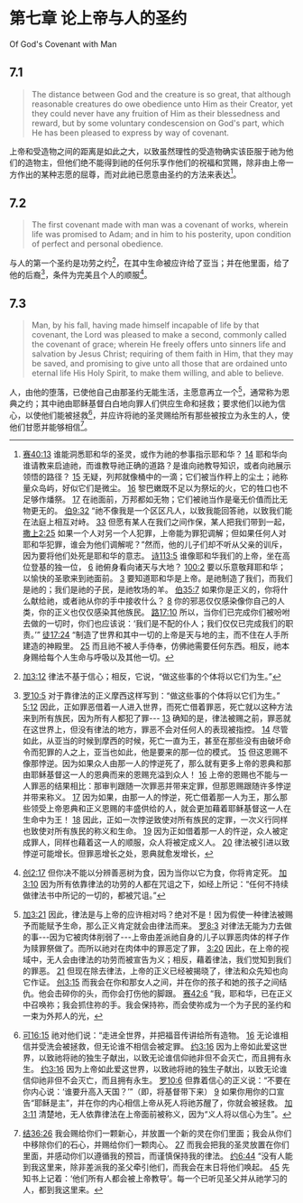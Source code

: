 # 第七章 论上帝与人的圣约

Of God's Covenant with Man

## 7.1

> The distance between God and the creature is so great, that although reasonable creatures do owe obedience unto Him as their Creator, yet they could never have any fruition of Him as their blessedness and reward, but by some voluntary condescension on God's part, which He has been pleased to express by way of covenant.

上帝和受造物之间的距离是如此之大，以致虽然理性的受造物确实该臣服于祂为他们的造物主，但他们绝不能得到祂的任何乐享作他们的祝福和赏赐，除非由上帝一方作出的某种志愿的屈尊，而对此祂已愿意由圣约的方法来表达[^7-1]。

[^7-1]: [赛40:13](https://biblehub.com/isaiah/40-13.htm) 谁能洞悉耶和华的圣灵，或作为祂的参事指示耶和华？ [14](https://biblehub.com/isaiah/40-14.htm) 耶和华向谁请教来启迪祂，而谁教导祂正确的道路？是谁向祂教导知识，或者向祂展示领悟的路径？ [15](https://biblehub.com/isaiah/40-15.htm) 无疑，列邦就像桶中的一滴；它们被当作秤上的尘土；祂称量众岛屿，好似它们是微尘。 [16](https://biblehub.com/isaiah/40-16.htm) 黎巴嫩既不足以为祭坛的火，它的牲口也不足够作燔祭。 [17](https://biblehub.com/isaiah/40-17.htm) 在祂面前，万邦都如无物；它们被祂当作是毫无价值而比无物更无的。 [伯9:32](https://biblehub.com/job/9-32.htm) “祂不像我是一个区区凡人，以致我能回答祂，以致我们能在法庭上相互对峙。 [33](https://biblehub.com/job/9-33.htm) 但愿有某人在我们之间作保，某人把我们带到一起， [撒上2:25](https://biblehub.com/1_samuel/2-25.htm) 如果一个人对另一个人犯罪，上帝能为罪犯调解；但如果任何人对耶和华犯罪，谁会为他们调解呢？”然而，他的儿子们却不听从父亲的训斥，因为要将他们处死是耶和华的意志。 [诗113:5](https://biblehub.com/psalms/113-5.htm) 谁像耶和华我们的上帝，坐在高位登基的独一位， [6](https://biblehub.com/psalms/113-6.htm) 祂俯身看向诸天与大地？ [100:2](https://biblehub.com/psalms/100-2.htm) 要以乐意敬拜耶和华；以愉快的圣歌来到祂面前。 [3](https://biblehub.com/psalms/100-3.htm) 要知道耶和华是上帝。是祂制造了我们，而我们是祂的；我们是祂的子民，是祂牧场的羊。 [伯35:7](https://biblehub.com/job/35-7.htm) 如果你是正义的，你将什么献给祂，或者祂从你的手中接收什么？ [8](https://biblehub.com/job/35-8.htm) 你的邪恶仅仅感染像你自己的人类，你的正义也仅仅感染其他族民。 [路17:10](https://biblehub.com/luke/17-10.htm) 所以，当你们已完成你们被吩咐去做的一切时，你们也应该说：‘我们是不配的仆人；我们仅仅已完成我们的职责。’” [徒17:24](https://biblehub.com/acts/17-24.htm) “制造了世界和其中一切的上帝是天与地的主，而不住在人手所建造的神殿里。 [25](https://biblehub.com/acts/17-25.htm) 而且祂不被人手侍奉，仿佛祂需要任何东西。相反，祂本身赐给每个人生命与呼吸以及其他一切。

## 7.2

> The first covenant made with man was a covenant of works, wherein life was promised to Adam; and in him to his posterity, upon condition of perfect and personal obedience.

与人的第一个圣约是功劳之约[^7-2]，在其中生命被应许给了亚当；并在他里面，给了他的后裔[^7-3]，条件为完美且个人的顺服[^7-4]。

[^7-2]: [加3:12](https://biblehub.com/galatians/3-12.htm) 律法不基于信心；相反，它说，“做这些事的个体将以它们为生。”

[^7-3]: [罗10:5](https://biblehub.com/romans/10-5.htm) 对于靠律法的正义摩西这样写到：“做这些事的个体将以它们为生。” [5:12](https://biblehub.com/romans/5-12.htm) 因此，正如罪恶借着一人进入世界，而死亡借着罪恶，死亡就以这种方法来到所有族民，因为所有人都犯了罪--- [13](https://biblehub.com/romans/5-13.htm) 确知的是，律法被赐之前，罪恶就在这世界上，但没有律法的地方，罪恶不会对任何人的表现被指控。 [14](https://biblehub.com/romans/5-14.htm) 尽管如此，从亚当的时候到摩西的时候，死亡一直为王，甚至在那些没有由破坏命令而犯罪的人之上，亚当也如此，他是要来的那一位的模式。 [15](https://biblehub.com/romans/5-15.htm) 但这恩赐不像那悖逆。因为如果众人由那一人的悖逆死了，那么就有更多上帝的恩典和那由耶稣基督这一人的恩典而来的恩赐充溢到众人！ [16](https://biblehub.com/romans/5-16.htm) 上帝的恩赐也不能与一人罪恶的结果相比：那审判跟随一次罪恶并带来定罪，但那恩赐跟随许多悖逆并带来称义。 [17](https://biblehub.com/romans/5-17.htm) 因为如果，由那一人的悖逆，死亡借着那一人为王，那么那些领受上帝恩典和正义恩赐的丰盛供给的人，就会更加藉着耶稣基督这一人在生命中为王！ [18](https://biblehub.com/romans/5-18.htm) 因此，正如一次悖逆致使对所有族民的定罪，一次义行同样也致使对所有族民的称义和生命。 [19](https://biblehub.com/romans/5-19.htm) 因为正如借着那一人的忤逆，众人被定成罪人，同样也藉着这一人的顺服，众人将被定成义人。 [20](https://biblehub.com/romans/5-20.htm) 律法被引进以致悖逆可能增长。但罪恶增长之处，恩典就愈发增长，

[^7-4]: [创2:17](https://biblehub.com/genesis/2-17.htm) 但你决不能以分辨善恶树为食，因为当你以它为食，你将肯定死。 [加3:10](https://biblehub.com/galatians/3-10.htm) 因为所有依靠律法的功劳的人都在咒诅之下，如经上所记：“任何不持续做律法书中所记的一切的，都被咒诅。”

## 7.3

> Man, by his fall, having made himself incapable of life by that covenant, the Lord was pleased to make a second, commonly called the covenant of grace; wherein He freely offers unto sinners life and salvation by Jesus Christ; requiring of them faith in Him, that they may be saved, and promising to give unto all those that are ordained unto eternal life His Holy Spirit, to make them willing, and able to believe.

人，由他的堕落，已使他自己由那圣约无能生活，主愿意再立一个[^7-5]，通常称为恩典之约；其中祂由耶稣基督白白地向罪人们供应生命和拯救；要求他们以祂为信心，以使他们能被拯救[^7-6]，并应许将祂的圣灵赐给所有那些被按立为永生的人，使他们甘愿并能够相信[^7-7]。

[^7-5]: [加3:21](https://biblehub.com/galatians/3-21.htm) 因此，律法是与上帝的应许相对吗？绝对不是！因为假使一种律法被赐予而能赋予生命，那么正义肯定就会由律法而来。 [罗8:3](https://biblehub.com/romans/8-3.htm) 对律法无能为力去做的事---因为它被肉体削弱了---上帝由差派祂自身的儿子以罪恶肉体的样子作为赎罪祭做了。而所以祂对在肉体中的罪恶定了罪， [3:20](https://biblehub.com/romans/3-20.htm) 因此，在上帝的视域中，无人会由律法的功劳而被宣告为义；相反，藉着律法，我们觉知到我们的罪恶。 [21](https://biblehub.com/romans/3-21.htm) 但现在除去律法，上帝的正义已经被揭晓了，律法和众先知也向它作证。 [创3:15](https://biblehub.com/genesis/3-15.htm) 而我会在你和那女人之间，并在你的孩子和她的孩子之间结仇。他会击碎你的头，而你会打伤他的脚跟。 [赛42:6](https://biblehub.com/isaiah/42-6.htm) “我，耶和华，已在正义中召唤祢；我会抓住祢的手。我会保持祢，而会使祢成为一个为子民的圣约和一束为外邦人的光，

[^7-6]: [可16:15](https://biblehub.com/mark/16-15.htm) 祂对他们说：“走进全世界，并把福音传讲给所有造物。 [16](https://biblehub.com/mark/16-16.htm) 无论谁相信并受洗会被拯救，但无论谁不相信会被定罪。 [约3:16](https://biblehub.com/john/3-16.htm) 因为上帝如此爱这世界，以致祂将祂的独生子献出，以致无论谁信仰祂非但不会灭亡，而且拥有永生。 [约3:16](https://biblehub.com/john/3-16.htm) 因为上帝如此爱这世界，以致祂将祂的独生子献出，以致无论谁信仰祂非但不会灭亡，而且拥有永生。 [罗10:6](https://biblehub.com/romans/10-6.htm) 但靠着信心的正义说：“不要在你内心说：‘谁要升高入天国？’”（即，将基督带下来） [9](https://biblehub.com/romans/10-9.htm) 如果你用你的口宣告“耶稣是主”，并在你的内心相信上帝从死人将祂苏醒了，你就会被拯救。 [加3:11](https://biblehub.com/galatians/3-11.htm) 清楚地，无人依靠律法在上帝面前被称义，因为“义人将以信心为生”。

[^7-7]: [结36:26](https://biblehub.com/ezekiel/36-26.htm) 我会赐给你们一颗新心，并放置一个新的灵在你们里面；我会从你们中移除你们的石心，并赐给你们一颗肉心。 [27](https://biblehub.com/ezekiel/36-27.htm) 而我会把我的圣灵放置在你们里面，并感动你们以遵循我的预旨，而谨慎保持我的律法。 [约6:44](https://biblehub.com/john/6-44.htm) “没有人能到我这里来，除非差派我的圣父牵引他们，而我会在末日将他们唤起。 [45](https://biblehub.com/john/6-45.htm) 先知书上记着：‘他们所有人都会被上帝教导’。每一个已听见圣父并从祂学习的人，都到我这里来。